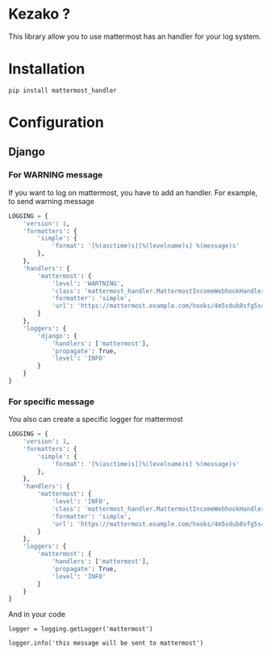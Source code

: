 # Kezako ?

This library allow you to use mattermost has an handler for your log
system.

# Installation

`pip install mattermost_handler`

# Configuration

## Django

### For WARNING message
If you want to log on mattermost, you have to add an handler.
For example, to send warning message

```python
LOGGING = {
    'version': 1,
    'formatters': {
        'simple': {
            'format': '[%(asctime)s][%(levelname)s] %(message)s'
        },
    },
    'handlers': {
        'mattermost': {
            'level': 'WARTNING',
            'class': 'mattermost_handler.MattermostIncomeWebhookHandler',
            'formatter': 'simple',
            'url': 'https://mattermost.example.com/hooks/4m5sdub8sfg5s488uyt1Q97ei39fa'
        }
    },
    'loggers': {
        'django': {
            'handlers': ['mattermost'],
            'propagate': True,
            'level': 'INFO'
        }
    }
}
```


### For specific message

You also can create a specific logger for mattermost
```python
LOGGING = {
    'version': 1,
    'formatters': {
        'simple': {
            'format': '[%(asctime)s][%(levelname)s] %(message)s'
        },
    },
    'handlers': {
        'mattermost': {
            'level': 'INFO',
            'class': 'mattermost_handler.MattermostIncomeWebhookHandler',
            'formatter': 'simple',
            'url': 'https://mattermost.example.com/hooks/4m5sdub8sfg5s488uyt1Q97ei39fa'
        }
    },
    'loggers': {
        'mattermost': {
            'handlers': ['mattermost'],
            'propagate': True,
            'level': 'INFO'
        }
    }
}
```

And in your code

```
logger = logging.getLogger('mattermost')

logger.info('this message will be sent to mattermost')
```

